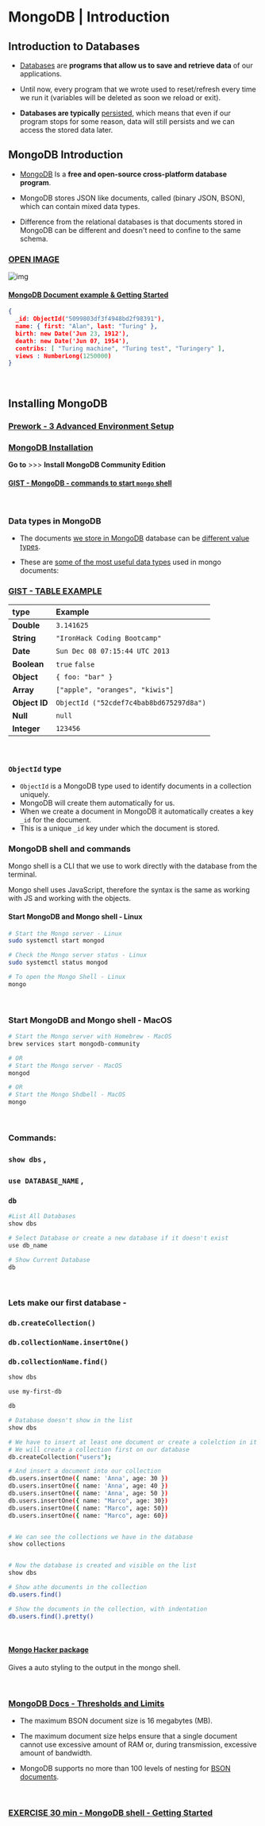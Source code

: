 #  **MongoDB** | Introduction





## Introduction to Databases



- [Databases](https://en.wikipedia.org/wiki/Database) are **programs that allow us to save and retrieve data** of our applications. 
- Until now, every program that we wrote used to reset/refresh every time we run it (variables will be deleted as soon we reload or exit).



- **Databases are typically** [persisted](https://en.wikipedia.org/wiki/Persistence_(computer_science)), which means that even if our program stops for some reason, data will still persists and we can access the stored data later.





## MongoDB Introduction

- [MongoDB](https://www.mongodb.com/) Is a **free and open-source cross-platform database program**.

- MongoDB stores JSON like documents, called (binary JSON, BSON), which can contain mixed data types.

- Difference from the relational databases is that documents stored in MongoDB can be different and doesn't need to confine to the same schema.



### [OPEN IMAGE](https://s3-eu-west-1.amazonaws.com/ih-materials/uploads/upload_157ca84354e93013a2289e0e4a8809a6.png)

![img](https://s3-eu-west-1.amazonaws.com/ih-materials/uploads/upload_157ca84354e93013a2289e0e4a8809a6.png)









#### [MongoDB Document example & Getting Started](https://docs.mongodb.com/manual/core/document/#documents)

```json
{
  _id: ObjectId("5099803df3f4948bd2f98391"),
  name: { first: "Alan", last: "Turing" },
  birth: new Date('Jun 23, 1912'),
  death: new Date('Jun 07, 1954'),
  contribs: [ "Turing machine", "Turing test", "Turingery" ],
  views : NumberLong(1250000)
}
```





<br>

## Installing MongoDB





### [Prework - 3 Advanced Environment Setup](https://preview.my.ironhack.com/lms/courses/course-v1:IRONHACK+WDPREWORK3+MASTER?moduleId=ironhack-course-chapter_2)



### [MongoDB Installation](https://docs.mongodb.com/manual/installation/)

**Go to**	 >>> 	**Install MongoDB Community Edition**



#### [GIST - MongoDB - commands to start `mongo` shell](https://gist.github.com/ross-u/a2016ec8fe5e4f6b8e99a41be3456797)

<br>



### Data types in MongoDB



- The documents <u>we store in MongoDB</u> database can be <u>different value types</u>. 

- These are <u>some of the most useful data types</u> used in mongo documents:

### [GIST - TABLE EXAMPLE](https://gist.github.com/ross-u/460610d2e938810de9fe28fd89ce611e)

| **type**      | Example                                 |
| :------------ | :-------------------------------------- |
| **Double**    | `3.141625`                              |
| **String**    | `"IronHack Coding Bootcamp"`            |
| **Date**      | `Sun Dec 08 07:15:44 UTC 2013`          |
| **Boolean**   | `true`  `false`                         |
| **Object**    | `{ foo: "bar" }`                        |
| **Array**     | `["apple", "oranges", "kiwis"]`         |
| **Object ID** | `ObjectId ("52cdef7c4bab8bd675297d8a")` |
| **Null**      | `null`                                  |
| **Integer**   | `123456`                                |



<br>



### `ObjectId` type

- `ObjectId` is a MongoDB type used to identify documents in a collection uniquely. 
- MongoDB will create them automatically for us. 
- When we create a document in MongoDB it automatically creates a key `_id` for the document.
- This is a unique `_id` key under which the document is stored.







### **MongoDB shell and commands**



Mongo shell is a CLI that we use to work directly with the database from the terminal.

Mongo shell uses JavaScript, therefore the syntax is the same as working  with JS and working with the objects.



#### **Start MongoDB  and Mongo shell - Linux**

```bash
# Start the Mongo server - Linux
sudo systemctl start mongod

# Check the Mongo server status - Linux
sudo systemctl status mongod

# To open the Mongo Shell - Linux
mongo
```





<br>



### **Start MongoDB  and Mongo shell - MacOS**

```bash
# Start the Mongo server with Homebrew - MacOS
brew services start mongodb-community

# OR
# Start the Mongo server - MacOS
mongod

# OR
# Start the Mongo Shdbell - MacOS
mongo
```





<br>



### Commands:

###  `show dbs` ,

###  `use DATABASE_NAME` ,

###  `db` 

```bash
#List All Databases
show dbs

# Select Database or create a new database if it doesn't exist
use db_name

# Show Current Database
db
```





<br>



### Lets make our first database - 

### `db.createCollection()`

### `db.collectionName.insertOne()`

### `db.collectionName.find()`

```bash
show dbs

use my-first-db

db

# Database doesn't show in the list
show dbs

# We have to insert at least one document or create a colelction in it for the database to show
# We will create a collection first on our database
db.createCollection("users");

# And insert a document into our collection
db.users.insertOne({ name: 'Anna', age: 30 })
db.users.insertOne({ name: 'Anna', age: 40 })
db.users.insertOne({ name: 'Anna', age: 50 })
db.users.insertOne({ name: "Marco", age: 30})
db.users.insertOne({ name: "Marco", age: 50})
db.users.insertOne({ name: "Marco", age: 60})


# We can see the collections we have in the database
show collections


# Now the database is created and visible on the list
show dbs

# Show athe documents in the collection
db.users.find()

# Show the documents in the collection, with indentation
db.users.find().pretty()
```





<br>



#### [Mongo Hacker package](https://github.com/TylerBrock/mongo-hacker)

Gives a auto styling to the output in the mongo shell.

<br>



### **[MongoDB Docs - Thresholds and Limits ](https://docs.mongodb.com/manual/reference/limits/)**

- The maximum BSON document size is 16 megabytes (MB).

- The maximum document size helps ensure that a single document cannot use excessive amount of RAM or, during transmission, excessive amount of bandwidth.

- MongoDB supports no more than 100 levels of nesting for [BSON documents](https://docs.mongodb.com/manual/reference/glossary/#term-document).




<br>



### [EXERCISE 30 min - MongoDB shell - Getting Started](https://docs.mongodb.com/manual/tutorial/getting-started/)
